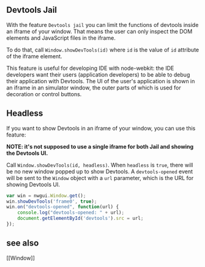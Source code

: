 ## Devtools Jail

With the feature `Devtools jail` you can limit the functions of devtools inside an iframe of your window. That means the user can only inspect the DOM elements and JavaScript files in the iframe.

To do that, call `Window.showDevTools(id)` where `id` is the value of `id` attribute of the iframe element.

This feature is useful for developing IDE with node-webkit: the IDE developers want their users (application developers) to be able to debug their application with Devtools. The UI of the user's application is shown in an iframe in an simulator window, the outer parts of which is used for decoration or control buttons.

## Headless

If you want to show Devtools in an iframe of your window, you can use this feature:

**NOTE: it's not supposed to use a single iframe for both Jail and showing the Devtools UI.**

Call `Window.showDevTools(id, headless)`. When `headless` is `true`, there will be no new window popped up to show Devtools. A `devtools-opened` event will be sent to the `Window` object with a `url` parameter, which is the URL for showing Devtools UI.

```javascript
var win = nwgui.Window.get();
win.showDevTools('frame0', true);
win.on("devtools-opened", function(url) {
    console.log("devtools-opened: " + url);
    document.getElementById('devtools').src = url;
});
```
## see also
[[Window]]
